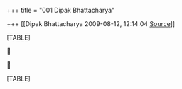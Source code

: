 +++
title = "001 Dipak Bhattacharya"

+++
[[Dipak Bhattacharya	2009-08-12, 12:14:04 [Source](https://groups.google.com/g/bvparishat/c/YQmwnIbhTI4)]]



[TABLE]





[TABLE]

